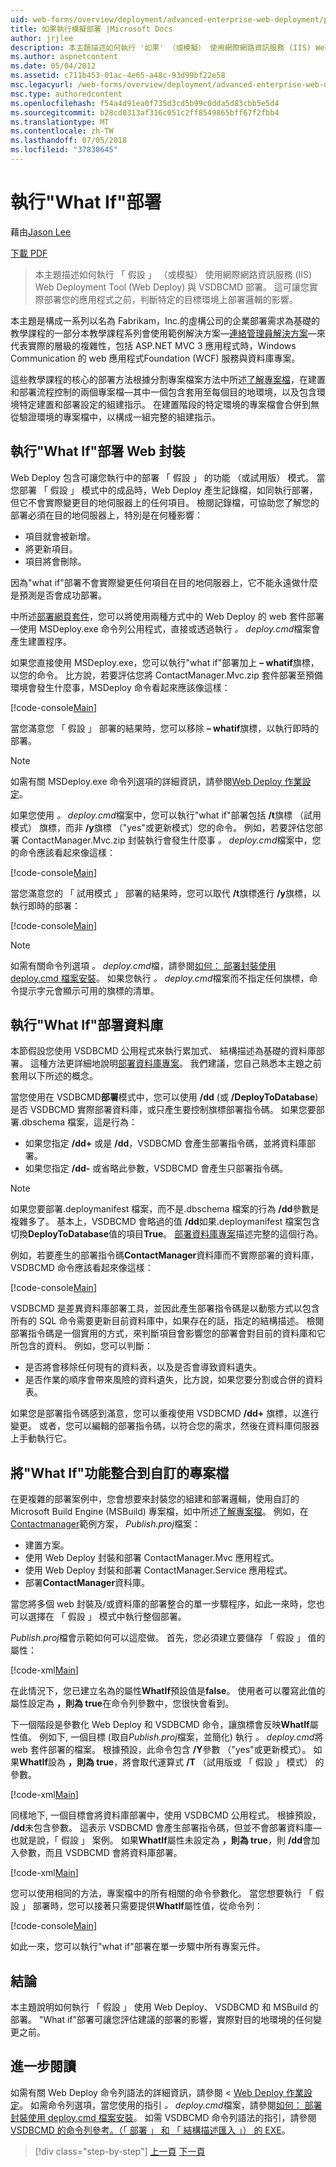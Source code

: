 ```yaml
---
uid: web-forms/overview/deployment/advanced-enterprise-web-deployment/performing-a-what-if-deployment
title: 如果執行模擬部署 |Microsoft Docs
author: jrjlee
description: 本主題描述如何執行 '如果' （或模擬） 使用網際網路資訊服務 (IIS) Web Deployment Tool (Web Deploy) 和 V 部署...
ms.author: aspnetcontent
ms.date: 05/04/2012
ms.assetid: c711b453-01ac-4e65-a48c-93d99bf22e58
msc.legacyurl: /web-forms/overview/deployment/advanced-enterprise-web-deployment/performing-a-what-if-deployment
msc.type: authoredcontent
ms.openlocfilehash: f54a4d91ea0f735d3cd5b99c0dda5d83cbb5e5d4
ms.sourcegitcommit: b28cd0313af316c051c2ff8549865bff67f2fbb4
ms.translationtype: MT
ms.contentlocale: zh-TW
ms.lasthandoff: 07/05/2018
ms.locfileid: "37830645"
---
```

<a name="performing-a-what-if-deployment"></a>執行"What If"部署
====================
藉由[Jason Lee](https://github.com/jrjlee)

[下載 PDF](https://msdnshared.blob.core.windows.net/media/MSDNBlogsFS/prod.evol.blogs.msdn.com/CommunityServer.Blogs.Components.WeblogFiles/00/00/00/63/56/8130.DeployingWebAppsInEnterpriseScenarios.pdf)

> 本主題描述如何執行 「 假設 」 （或模擬） 使用網際網路資訊服務 (IIS) Web Deployment Tool (Web Deploy) 與 VSDBCMD 部署。 這可讓您實際部署您的應用程式之前，判斷特定的目標環境上部署邏輯的影響。


本主題是構成一系列以名為 Fabrikam，Inc.的虛構公司的企業部署需求為基礎的教學課程的一部分本教學課程系列會使用範例解決方案&#x2014;[連絡管理員解決方案](../web-deployment-in-the-enterprise/the-contact-manager-solution.md)&#x2014;來代表實際的層級的複雜性，包括 ASP.NET MVC 3 應用程式時，Windows Communication 的 web 應用程式Foundation (WCF) 服務與資料庫專案。

這些教學課程的核心的部署方法根據分割專案檔案方法中所述[了解專案檔](../web-deployment-in-the-enterprise/understanding-the-project-file.md)，在建置和部署流程控制的兩個專案檔&#x2014;其中一個包含套用至每個目的地環境，以及包含環境特定建置和部署設定的組建指示。 在建置階段的特定環境的專案檔會合併到無從驗證環境的專案檔中，以構成一組完整的組建指示。

## <a name="performing-a-what-if-deployment-for-web-packages"></a>執行"What If"部署 Web 封裝

Web Deploy 包含可讓您執行中的部署 「 假設 」 的功能 （或試用版） 模式。 當您部署 「 假設 」 模式中的成品時，Web Deploy 產生記錄檔，如同執行部署，但它不會實際變更目的地伺服器上的任何項目。 檢閱記錄檔，可協助您了解您的部署必須在目的地伺服器上，特別是在何種影響：

- 項目就會被新增。
- 將更新項目。
- 項目將會刪除。

因為"what if"部署不會實際變更任何項目在目的地伺服器上，它不能永遠做什麼是預測是否會成功部署。

中所述[部署網頁套件](../web-deployment-in-the-enterprise/deploying-web-packages.md)，您可以將使用兩種方式中的 Web Deploy 的 web 套件部署&#x2014;使用 MSDeploy.exe 命令列公用程式，直接或透過執行 *。 deploy.cmd*檔案會產生建置程序。

如果您直接使用 MSDeploy.exe，您可以執行"what if"部署加上 **– whatif**旗標，以您的命令。 比方說，若要評估您將 ContactManager.Mvc.zip 套件部署至預備環境會發生什麼事，MSDeploy 命令看起來應該像這樣：


[!code-console[Main](performing-a-what-if-deployment/samples/sample1.cmd)]


當您滿意您 「 假設 」 部署的結果時，您可以移除 **– whatif**旗標，以執行即時的部署。

> [!NOTE]
> 如需有關 MSDeploy.exe 命令列選項的詳細資訊，請參閱[Web Deploy 作業設定](https://technet.microsoft.com/library/dd569089(WS.10).aspx)。


如果您使用 *。 deploy.cmd*檔案中，您可以執行"what if"部署包括 **/t**旗標 （試用模式） 旗標，而非 **/y**旗標 （"yes"或更新模式）您的命令。 例如，若要評估您部署 ContactManager.Mvc.zip 封裝執行會發生什麼事 *。 deploy.cmd*檔案中，您的命令應該看起來像這樣：


[!code-console[Main](performing-a-what-if-deployment/samples/sample2.cmd)]


當您滿意您的 「 試用模式 」 部署的結果時，您可以取代 **/t**旗標進行 **/y**旗標，以執行即時的部署：


[!code-console[Main](performing-a-what-if-deployment/samples/sample3.cmd)]


> [!NOTE]
> 如需有關命令列選項 *。 deploy.cmd*檔，請參閱[如何： 部署封裝使用 deploy.cmd 檔案安裝](https://msdn.microsoft.com/library/ff356104.aspx)。 如果您執行 *。 deploy.cmd*檔案而不指定任何旗標，命令提示字元會顯示可用的旗標的清單。


## <a name="performing-a-what-if-deployment-for-databases"></a>執行"What If"部署資料庫

本節假設您使用 VSDBCMD 公用程式來執行累加式、 結構描述為基礎的資料庫部署。 這種方法更詳細地說明[部署資料庫專案](../web-deployment-in-the-enterprise/deploying-database-projects.md)。 我們建議，您自己熟悉本主題之前套用以下所述的概念。

當您使用在 VSDBCMD**部署**模式中，您可以使用 **/dd** (或 **/DeployToDatabase**) 是否 VSDBCMD 實際部署資料庫，或只產生要控制旗標部署指令碼。 如果您要部署.dbschema 檔案，這是行為：

- 如果您指定 **/dd+** 或是 **/dd**，VSDBCMD 會產生部署指令碼，並將資料庫部署。
- 如果您指定 **/dd-** 或省略此參數，VSDBCMD 會產生只部署指令碼。

> [!NOTE]
> 如果您要部署.deploymanifest 檔案，而不是.dbschema 檔案的行為 **/dd**參數是複雜多了。 基本上，VSDBCMD 會略過的值 **/dd**如果.deploymanifest 檔案包含切換**DeployToDatabase**值的項目**True**。 [部署資料庫專案](../web-deployment-in-the-enterprise/deploying-database-projects.md)描述完整的這個行為。


例如，若要產生的部署指令碼**ContactManager**資料庫而不實際部署的資料庫，VSDBCMD 命令應該看起來像這樣：


[!code-console[Main](performing-a-what-if-deployment/samples/sample4.cmd)]


VSDBCMD 是差異資料庫部署工具，並因此產生部署指令碼是以動態方式以包含所有的 SQL 命令需要更新目前資料庫中，如果存在的話，指定的結構描述。 檢閱部署指令碼是一個實用的方式，來判斷項目會影響您的部署會對目前的資料庫和它所包含的資料。 例如，您可以判斷：

- 是否將會移除任何現有的資料表，以及是否會導致資料遺失。
- 是否作業的順序會帶來風險的資料遺失，比方說，如果您要分割或合併的資料表。

如果您是部署指令碼感到滿意，您可以重複使用 VSDBCMD **/dd+** 旗標，以進行變更。 或者，您可以編輯的部署指令碼，以符合您的需求，然後在資料庫伺服器上手動執行它。

## <a name="integrating-what-if-functionality-into-custom-project-files"></a>將"What If"功能整合到自訂的專案檔

在更複雜的部署案例中，您會想要來封裝您的組建和部署邏輯，使用自訂的 Microsoft Build Engine (MSBuild) 專案檔，如中所述[了解專案檔](../web-deployment-in-the-enterprise/understanding-the-project-file.md)。 例如，在[Contactmanager](../web-deployment-in-the-enterprise/the-contact-manager-solution.md)範例方案， *Publish.proj*檔案：

- 建置方案。
- 使用 Web Deploy 封裝和部署 ContactManager.Mvc 應用程式。
- 使用 Web Deploy 封裝和部署 ContactManager.Service 應用程式。
- 部署**ContactManager**資料庫。

當您將多個 web 封裝及/或資料庫的部署整合的單一步驟程序，如此一來時，您也可以選擇在 「 假設 」 模式中執行整個部署。

*Publish.proj*檔會示範如何可以這麼做。 首先，您必須建立要儲存 「 假設 」 值的屬性：


[!code-xml[Main](performing-a-what-if-deployment/samples/sample5.xml)]


在此情況下，您已建立名為的屬性**WhatIf**預設值是**false**。 使用者可以覆寫此值的屬性設定為 **，則為 true**在命令列參數中，您很快會看到。

下一個階段是參數化 Web Deploy 和 VSDBCMD 命令，讓旗標會反映**WhatIf**屬性值。 例如下, 一個目標 (取自*Publish.proj*檔案，並簡化) 執行 *。 deploy.cmd*將 web 套件部署的檔案。 根據預設，此命令包含 **/Y**參數 （"yes"或更新模式）。 如果**WhatIf**設為 **，則為 true**，將會取代運算式 **/T** （試用版或 「 假設 」 模式） 的參數。


[!code-xml[Main](performing-a-what-if-deployment/samples/sample6.xml)]


同樣地下, 一個目標會將資料庫部署中，使用 VSDBCMD 公用程式。 根據預設， **/dd**未包含參數。 這表示 VSDBCMD 會產生部署指令碼，但並不會部署資料庫&#x2014;也就是說，「 假設 」 案例。 如果**WhatIf**屬性未設定為 **，則為 true**，則 **/dd**會加入參數，而且 VSDBCMD 會將資料庫部署。


[!code-xml[Main](performing-a-what-if-deployment/samples/sample7.xml)]


您可以使用相同的方法，專案檔中的所有相關的命令參數化。 當您想要執行 「 假設 」 部署時，您可以接著只需要提供**WhatIf**屬性值，從命令列：


[!code-console[Main](performing-a-what-if-deployment/samples/sample8.cmd)]


如此一來，您可以執行"what if"部署在單一步驟中所有專案元件。

## <a name="conclusion"></a>結論

本主題說明如何執行 「 假設 」 使用 Web Deploy、 VSDBCMD 和 MSBuild 的部署。 "What if"部署可讓您評估建議的部署的影響，實際對目的地環境的任何變更之前。

## <a name="further-reading"></a>進一步閱讀

如需有關 Web Deploy 命令列語法的詳細資訊，請參閱 < [Web Deploy 作業設定](https://technet.microsoft.com/library/dd569089(WS.10).aspx)。 如需命令列選項，當您使用的指引 *。 deploy.cmd*檔案，請參閱[如何： 部署封裝使用 deploy.cmd 檔案安裝](https://msdn.microsoft.com/library/ff356104.aspx)。 如需 VSDBCMD 命令列語法的指引，請參閱[VSDBCMD 的命令列參考。（「 部署 」 和 「 結構描述匯入 」） 的 EXE](https://msdn.microsoft.com/library/dd193283.aspx)。

> [!div class="step-by-step"]
> [上一頁](advanced-enterprise-web-deployment.md)
> [下一頁](customizing-database-deployments-for-multiple-environments.md)
